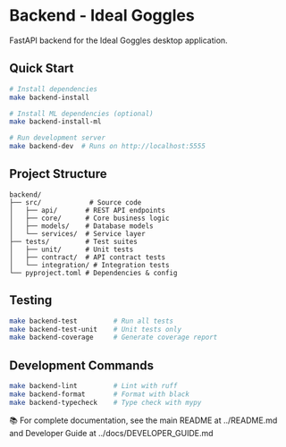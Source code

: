 # Backend - Ideal Goggles

FastAPI backend for the Ideal Goggles desktop application.

## Quick Start

```bash
# Install dependencies
make backend-install

# Install ML dependencies (optional)
make backend-install-ml

# Run development server
make backend-dev  # Runs on http://localhost:5555
```

## Project Structure

```
backend/
├── src/            # Source code
│   ├── api/       # REST API endpoints
│   ├── core/      # Core business logic
│   ├── models/    # Database models
│   └── services/  # Service layer
├── tests/         # Test suites
│   ├── unit/      # Unit tests
│   ├── contract/  # API contract tests
│   └── integration/ # Integration tests
└── pyproject.toml # Dependencies & config
```

## Testing

```bash
make backend-test         # Run all tests
make backend-test-unit    # Unit tests only
make backend-coverage     # Generate coverage report
```

## Development Commands

```bash
make backend-lint         # Lint with ruff
make backend-format       # Format with black
make backend-typecheck    # Type check with mypy
```

📚 For complete documentation, see the main README at ../README.md and Developer Guide at ../docs/DEVELOPER_GUIDE.md
